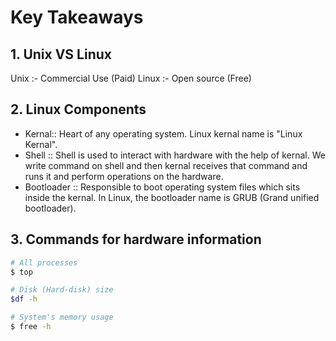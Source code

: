 # Key Takeaways

## 1. Unix VS Linux

Unix :- Commercial Use (Paid)
Linux :- Open source (Free)

## 2. Linux Components

- Kernal:: Heart of any operating system. Linux kernal name is "Linux Kernal".
- Shell :: Shell is used to interact with hardware with the help of kernal. We write command on shell and then kernal receives that command and runs it and perform operations on the hardware.
- Bootloader :: Responsible to boot operating system files which sits inside the kernal. In Linux, the bootloader name is GRUB (Grand unified bootloader).

## 3. Commands for hardware information

```bash
# All processes
$ top

# Disk (Hard-disk) size
$df -h

# System's memory usage
$ free -h
```
